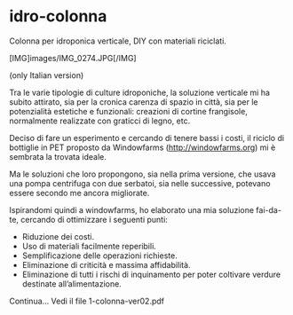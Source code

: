 # idro-colonna
Colonna per idroponica verticale, DIY con materiali riciclati.

[IMG]images/IMG_0274.JPG[/IMG]

(only Italian version)

Tra le varie tipologie di culture idroponiche, la soluzione verticale mi ha subito attirato, sia per la cronica carenza di spazio in città, sia per le potenzialità estetiche e funzionali: creazioni di cortine frangisole, normalmente realizzate con graticci di legno, etc.

Deciso di fare un esperimento e cercando di tenere bassi i costi, il riciclo di bottiglie in PET proposto da Windowfarms (http://windowfarms.org) mi è sembrata la trovata ideale.

Ma le soluzioni che loro propongono, sia nella prima versione, che usava una pompa centrifuga con due serbatoi, sia nelle successive, potevano essere secondo me ancora migliorate.

Ispirandomi quindi a windowfarms, ho elaborato una mia soluzione fai-da-te, cercando di ottimizzare i seguenti punti:
- Riduzione dei costi.
- Uso di materiali facilmente reperibili.
- Semplificazione delle operazioni richieste.
- Eliminazione di criticità e massima affidabilità.
- Eliminazione di tutti i rischi di inquinamento per poter coltivare verdure destinate all’alimentazione.

Continua... Vedi il file 1-colonna-ver02.pdf
